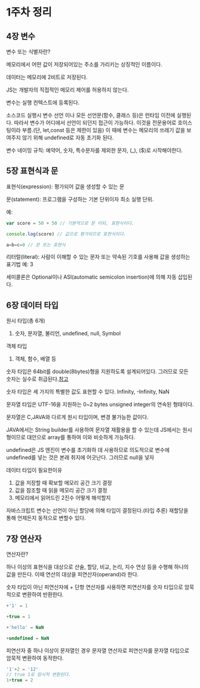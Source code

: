 # 1주차 정리
## 4장 변수
변수 또는 식별자란?

메모리에서 어떤 값이 저장되어있는 주소를 가리키는 상징적인 이름이다.

데이터는 메모리에 2비트로 저장된다.

JS는 개발자의 직접적인 메모리 제어를 허용하지 않는다.

변수는 실행 컨텍스트에 등록된다.

소스코드 실행시 변수 선언 이나 모든 선언문(함수, 클래스 등)은 런타임 이전에 실행된다. 따라서 변수가 어디에서 선언이 되던지 접근이 가능하다. 이것을 전문용어로 호이스팅이라 부름.(단, let,const 등은 제한이 있음) 이 때에 변수는 메모리의 쓰레기 값을 보여주지 않기 위해 undefined로 자동 초기화 된다.

변수 네이밍 규칙: 예약어, 숫자, 특수문자를 제외한 문자, (_), ($)로 시작해야한다.

## 5장 표현식과 문
표현식(expression): 평가되어 값을 생성할 수 있는 문

문(statement): 프로그램을 구성하는 기본 단위이자 최소 실행 단위. 

예: 
```js
var score = 50 + 50 // 기본적으로 문 이되, 표현식이다.

console.log(score) // 값으로 평가되므로 표현식이다.

a=b=c=0 // 문 또는 표현식
```
리터럴(literal): 사람이 이해할 수 있는 문자 또는 약속된 기호를 사용해 값을 생성하는 표기법 예: 3

세미콜론은 Optional이나 ASI(automatic semicolon insertion)에 의해 자동 삽입된다.

## 6장 데이터 타입
원시 타입(총 6개)

1. 숫자, 문자열, 불리언, undefined, null, Symbol

객체 타입

1. 객체, 함수, 배열 등

숫자 타입은 64bit를 double(8bytes)형을 지원하도록 설계되어있다. 그러므로 모든 숫자는 실수로 취급된다.[참고](https://262.ecma-international.org/5.1/#sec-8)

숫자 타입은 세 가지의 특별한 값도 표현할 수 있다.
Infinity, -Infinity, NaN

문자열 타입은 UTF-16을 지원하는 0~2 bytes unsigned integer의 연속된 형태이다.

문자열은 C,JAVA와 다르게 원시 타입이며, 변경 불가능한 값이다.

JAVA에서는 String builder를 사용하여 문자열 재활용을 할 수 있는데 JS에서는 원시형이므로 대안으로 array를 통하여 이와 비슷하게 가능하다.

undefined은 JS 엔진이 변수를 초기화하 데 사용하므로 의도적으로 변수에 undefined를 넣는 것은 본래 취지에 어긋난다. 그러므로 null을 넣자

데이터 타입이 필요한이유

1. 값을 저장할 때 확보할 메모리 공간 크기 결정
2. 값을 참조할 때 읽을 메모리 공간 크기 결정
3. 메모리에서 읽어드린 2진수 어떻게 해석할지

자바스크립트 변수는 선언이 아닌 할당에 의해 타입이 결정된다.(타입 추론) 재할당을 통해 언제든지 동적으로 변할수 있다.

## 7장 연산자
연산자란?

하나 이상의 표현식을 대상으로 산술, 할당, 비교, 논리, 지수 연상 등을 수행해 하나의 값을 만든다. 이때 연산의 대상을 피연산자(operand)라 한다.

숫자 타입이 아닌 피연산자에 + 단항 연산자를 사용하면 피연산자를 숫자 타입으로 암묵적으로 변환하여 반환한다.

```js
+'1' = 1

+true = 1

+'hello' = NaN 

+undefined = NaN
```

피연산자 중 하나 이상이 문자열인 경우 문자열 연산자로 피연산자를 문자열 타입으로 암묵적 변환하여 동작한다.
```js
'1'+2 = '12'
// true 1로 암시적 변환된다.
1+true = 2
```


